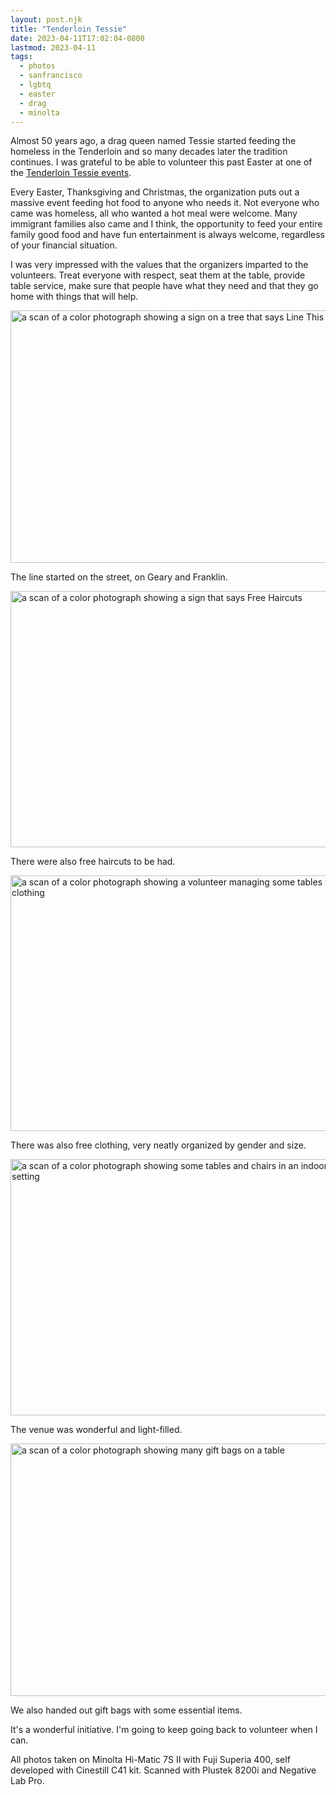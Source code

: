 ```yaml
---
layout: post.njk
title: "Tenderloin Tessie"
date: 2023-04-11T17:02:04-0800
lastmod: 2023-04-11
tags:
  - photos
  - sanfrancisco
  - lgbtq
  - easter
  - drag
  - minolta
---
```

Almost 50 years ago, a drag queen named Tessie started feeding the homeless in the Tenderloin and so many decades later the tradition continues. I was grateful to be able to volunteer this past Easter at one of the [Tenderloin Tessie events](http://www.tenderlointessie.com).

Every Easter, Thanksgiving and Christmas, the organization puts out a massive event feeding hot food to anyone who needs it. Not everyone who came was homeless, all who wanted a hot meal were welcome. Many immigrant families also came and I think, the opportunity to feed your entire family good food and have fun entertainment is always welcome, regardless of your financial situation.

I was very impressed with the values that the organizers imparted to the volunteers. Treat everyone with respect, seat them at the table, provide table service, make sure that people have what they need and that they go home with things that will help.

<img src="/img/9f601f2a5a.jpg" width="600" height="404" alt="a scan of a color photograph showing a sign on a tree that says Line This Way" />

The line started on the street, on Geary and Franklin.

<img src="/img/e7aee000fa.jpg" width="600" height="410" alt="a scan of a color photograph showing a sign that says Free Haircuts" />

There were also free haircuts to be had.

<img src="/img/b01a48b846.jpg" width="600" height="409" alt="a scan of a color photograph showing  a volunteer managing some tables with free clothing" />

There was also free clothing, very neatly organized by gender and size.

<img src="/img/dac22fd7c8.jpg" width="600" height="410" alt="a scan of a color photograph showing some tables and chairs in an indoor church setting" />

The venue was wonderful and light-filled.

<img src="/img/2843453d36.jpg" width="600" height="404" alt="a scan of a color photograph showing many gift bags on a table" />

We also handed out gift bags with some essential items.

It's a wonderful initiative. I'm going to keep going back to volunteer when I can.

All photos taken on Minolta Hi-Matic 7S II with Fuji Superia 400, self developed with Cinestill C41 kit. Scanned with Plustek 8200i and Negative Lab Pro.

